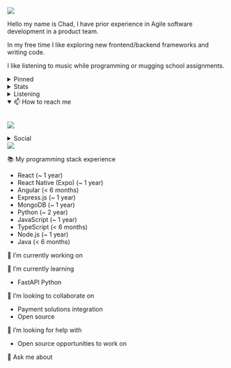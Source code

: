<img src="https://readme-typing-svg.herokuapp.com?size=100&vCenter=true&width=1200&height=200&lines=Hey+there+I'm+Chad+%F0%9F%91%8B;CHADLIM.TECH" />

<p>Hello my name is Chad, I have prior experience in Agile software development in a product team.</p>
<p>In my free time I like exploring new frontend/backend frameworks and writing code.</p>
<p>I like listening to music while programming or mugging school assignments.</p>

<details>
<summary>Pinned</summary>
<br>

|||
|---|---|
|||
</details>


<details>
<summary>Stats</summary>
<br>

<table>
  <tr>
    <td>
      <img src="https://github-readme-stats.vercel.app/api?username=chadlimjinjie" />
    </td>
    <td>
      <img src="https://github-readme-stats.vercel.app/api/top-langs/?username=chadlimjinjie&langs_count=8" />
    </td>
  </tr>
</table>
</details>


<details>
<summary>Listening</summary>
<br>

<table>
  <tr>
    <td>
      <img src="https://spotify-github-profile.vercel.app/api/view?uid=chadlimjinjie&cover_image=true&theme=novatorem&bar_color=53b14f&bar_color_cover=false" />
    </td>
    <td>
      <img src="https://spotify-recently-played-readme.vercel.app/api?user=chadlimjinjie" />
    </td>
  </tr>
</table>
</details>


<details open>
<summary>📫 How to reach me</summary>
<br>

[![](https://img.shields.io/badge/Gmail-D14836?style=for-the-badge&logo=gmail&logoColor=white)](mailto:chadlimjinjie@gmail.com)
</details>

<details>
<summary>Social</summary>
<br>

[![](https://img.shields.io/badge/replit-667881?style=for-the-badge&logo=replit&logoColor=white)](https://replit.com/@ChadLim1)
[![](https://img.shields.io/badge/Twitter-1DA1F2?style=for-the-badge&logo=twitter&logoColor=white)](https://twitter.com/chadlimjinjie)
[![](https://img.shields.io/badge/LinkedIn-0077B5?style=for-the-badge&logo=linkedin&logoColor=white)](https://www.linkedin.com/in/chad-lim-739b36186/)
</details>

<a href="https://unstoppabledomains.com/d/chadlim.wallet">
  <img src="https://img.shields.io/badge/Buy_Me_A_Coffee-FFDD00?style=for-the-badge&logo=buy-me-a-coffee&logoColor=black" />
</a>


📚 My programming stack experience
- React (~ 1 year)
- React Native (Expo) (~ 1 year)
- Angular (< 6 months)
- Express.js (~ 1 year)
- MongoDB (~ 1 year)
- Python (~ 2 year)
- JavaScript (~ 1 year)
- TypeScript (< 6 months)
- Node.js (~ 1 year)
- Java (< 6 months)

🔭 I’m currently working on

🌱 I’m currently learning

- FastAPI Python

👯 I’m looking to collaborate on

- Payment solutions integration
- Open source

🤔 I’m looking for help with

- Open source opportunities to work on

💬 Ask me about





<!--
**chadlimjinjie/chadlimjinjie** is a ✨ _special_ ✨ repository because its `README.md` (this file) appears on your GitHub profile.

Here are some ideas to get you started:

- 🔭 I’m currently working on ...
- 🌱 I’m currently learning ...
- 👯 I’m looking to collaborate on ...
- 🤔 I’m looking for help with ...
- 💬 Ask me about ...
- 📫 How to reach me: ...
- 😄 Pronouns: ...
- ⚡ Fun fact: ...
-->
